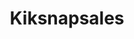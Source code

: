 ---
title: Kiksnapsales
crosslinks:
- Emmycity
- XXXcitedBrunette
- KikiPawg
- noellespanties
- AdrysNaughtyanNice
- MarieClaire
- Fruit_n_Honey
- LunaTeas
- ChloeSells
- peachesdoe97
- scarvesandstuff
- livven
- anniespantiesxx
- titshansen
- AsianC
- KIKSnaps
- PurpleSong
---